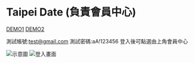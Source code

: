 # Taipei Date (負責會員中心)
[DEMO1](http://119.14.42.80:3000/)
[DEMO2](https://taipei-date.vercel.app/)

測試帳號:test@gmail.com
測試密碼:aA!123456
登入後可點選由上角會員中心

![示意圖](https://i.imgur.com/HiN6Zui.png)
![登入畫面](https://i.imgur.com/UXkrubC.png)
